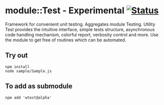 
# module::Test - Experimental [![Status](https://github.com/Wandalen/wTest/workflows/Test/badge.svg)](https://github.com/Wandalen/wTest/actions?query=workflow%3ATest)

Framework for convenient unit testing. Aggregates module Testing. Utility Test provides the intuitive interface, simple tests structure, asynchronous code handling mechanism, colorful report, verbosity control and more. Use the module to get free of routines which can be automated.

## Try out
```
npm install
node sample/Sample.js
```

## To add as submodule
```
npm add 'wtest@alpha'
```

